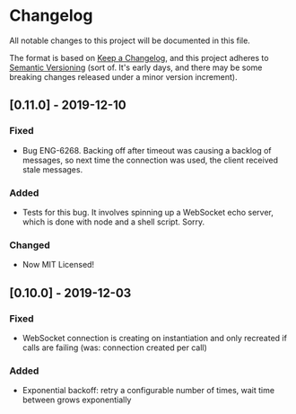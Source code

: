 # Changelog

All notable changes to this project will be documented in this file.

The format is based on [Keep a Changelog](https://keepachangelog.com/en/1.0.0/),
and this project adheres to [Semantic Versioning](https://semver.org/spec/v2.0.0.html) (sort of. It's early days, and there may be some breaking changes released under a minor version increment).

## [0.11.0] - 2019-12-10

### Fixed

- Bug ENG-6268. Backing off after timeout was causing a backlog of messages, so next time the connection was used, the client received stale messages.

### Added

- Tests for this bug. It involves spinning up a WebSocket echo server, which is done with node and a shell script. Sorry.

### Changed

- Now MIT Licensed!

## [0.10.0] - 2019-12-03

### Fixed

- WebSocket connection is creating on instantiation and only recreated if calls are failing (was: connection created per call)

### Added

- Exponential backoff: retry a configurable number of times, wait time between grows exponentially
